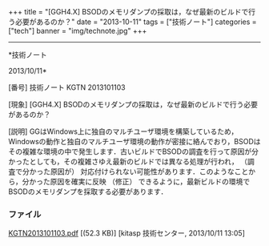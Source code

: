﻿+++
title = "[GGH4.X] BSODのメモリダンプの採取は，なぜ最新のビルドで行う必要があるのか？"
date = "2013-10-11"
tags = ["技術ノート"]
categories = ["tech"]
banner = "img/technote.jpg"
+++

-----------------------------------------------------------------------------------------------------------------------------

*技術ノート

2013/10/11*


[番号]
技術ノート KGTN 2013101103

[現象]
[GGH4.X]
BSODのメモリダンプの採取は，なぜ最新のビルドで行う必要があるのか？

[説明]
GGはWindows上に独自のマルチユーザ環境を構築しているため，Windowsの動作と独自のマルチユーザ環境の動作が密接に絡んでおり，BSODはその複雑な環境の中で発生します．古いビルドでBSODの調査を行って原因が分かったとしても，その複雑さゆえ最新のビルドでは異なる処理が行われ，
（調査で分かった原因が）
対応付けられない可能性があります．このようなことから，分かった原因を確実に反映
（修正）
できるように，最新ビルドの環境でBSODのメモリダンプを採取する必要があります．


### ファイル

 
 


[KGTN2013101103.pdf](http://techreport.kitasp.net/attachments/download/1384/KGTN2013101103.pdf)
 [(52.3 KB)] [kitasp 技術センター, 2013/10/11
13:05]


 


 

